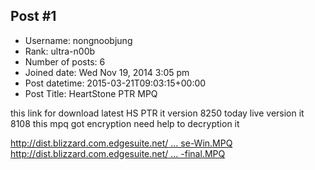 ## Post #1
- Username: nongnoobjung
- Rank: ultra-n00b
- Number of posts: 6
- Joined date: Wed Nov 19, 2014 3:05 pm
- Post datetime: 2015-03-21T09:03:15+00:00
- Post Title: HeartStone PTR MPQ

this link for download latest HS PTR it version 8250 today live version it 8108 this mpq got encryption need help to decryption it

[http://dist.blizzard.com.edgesuite.net/ ... se-Win.MPQ](http://dist.blizzard.com.edgesuite.net/hs-pod/ptr/8224.direct/base-Win.MPQ)
[http://dist.blizzard.com.edgesuite.net/ ... -final.MPQ](http://dist.blizzard.com.edgesuite.net/hs-pod/ptr/8224.direct/Updates/hs-8224-8250-Win-final.MPQ)
